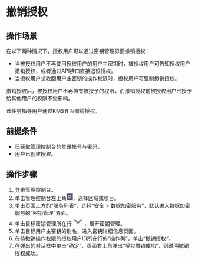 # 撤销授权<a name="dew_01_0098"></a>

## 操作场景<a name="s6c7208b982a34543af4846a2fb368106"></a>

在以下两种情况下，授权用户可以通过密钥管理界面撤销授权：

-   当被授权用户不再使用授权用户的用户主密钥时，被授权用户可告知授权用户撤销授权，或者通过API接口直接退役授权。
-   当授权用户想收回用户主密钥的操作权限时，授权用户可强制撤销授权。

撤销授权后，被授权用户不再持有被授予的权限，而撤销授权前被授权用户已授予给其他用户的权限不受影响。

该任务指导用户通过KMS界面撤销授权。

## 前提条件<a name="sbd5737a535764a35aae4e93549e26106"></a>

-   已获取管理控制台的登录帐号与密码。
-   用户已创建授权。

## 操作步骤<a name="s4433344876b448e88f99d65e76f0cb65"></a>

1.  登录管理控制台。
2.  单击管理控制台左上角![](figures/icon_region.png)，选择区域或项目。
3.  单击页面上方的“服务列表“，选择“安全  \>  数据加密服务“，默认进入数据加密服务的“密钥管理“界面。
4.  单击目标密钥管理所在行![](figures/icon_list.png)，展开密钥管理。
5.  单击目标用户主密钥的别名，进入密钥详细信息页面。
6.  在待撤销操作权限的授权用户ID所在行的“操作列“，单击“撤销授权“。
7.  在弹出的对话框中单击“确定“，页面右上角弹出“授权撤销成功“，则说明撤销授权成功。

